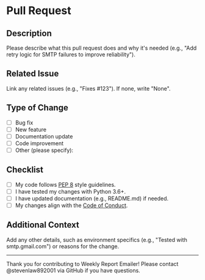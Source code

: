 # Pull Request

## Description
Please describe what this pull request does and why it's needed (e.g., "Add retry logic for SMTP failures to improve reliability").

## Related Issue
Link any related issues (e.g., "Fixes #123"). If none, write "None".

## Type of Change
- [ ] Bug fix
- [ ] New feature
- [ ] Documentation update
- [ ] Code improvement
- [ ] Other (please specify):

## Checklist
- [ ] My code follows [PEP 8](https://www.python.org/dev/peps/pep-0008/) style guidelines.
- [ ] I have tested my changes with Python 3.6+.
- [ ] I have updated documentation (e.g., README.md) if needed.
- [ ] My changes align with the [Code of Conduct](CODE_OF_CONDUCT.md).

## Additional Context
Add any other details, such as environment specifics (e.g., "Tested with smtp.gmail.com") or reasons for the change.

---

Thank you for contributing to Weekly Report Emailer! Please contact @stevenlaw892001 via GitHub if you have questions.
